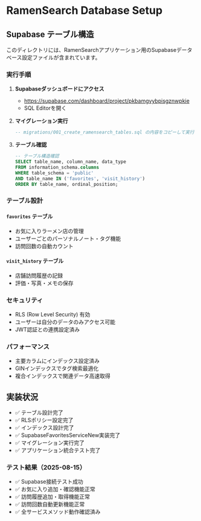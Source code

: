 # RamenSearch Database Setup

## Supabase テーブル構造

このディレクトリには、RamenSearchアプリケーション用のSupabaseデータベース設定ファイルが含まれています。

### 実行手順

1. **Supabaseダッシュボードにアクセス**
   - https://supabase.com/dashboard/project/pkbamgvybpisgznwpkie
   - SQL Editorを開く

2. **マイグレーション実行**
   ```sql
   -- migrations/001_create_ramensearch_tables.sql の内容をコピーして実行
   ```

3. **テーブル確認**
   ```sql
   -- テーブル構造確認
   SELECT table_name, column_name, data_type 
   FROM information_schema.columns 
   WHERE table_schema = 'public' 
   AND table_name IN ('favorites', 'visit_history') 
   ORDER BY table_name, ordinal_position;
   ```

### テーブル設計

#### `favorites` テーブル
- お気に入りラーメン店の管理
- ユーザーごとのパーソナルノート・タグ機能
- 訪問回数の自動カウント

#### `visit_history` テーブル  
- 店舗訪問履歴の記録
- 評価・写真・メモの保存

### セキュリティ

- RLS (Row Level Security) 有効
- ユーザーは自分のデータのみアクセス可能
- JWT認証との連携設定済み

### パフォーマンス

- 主要カラムにインデックス設定済み
- GINインデックスでタグ検索最適化
- 複合インデックスで関連データ高速取得

## 実装状況

- ✅ テーブル設計完了
- ✅ RLSポリシー設定完了  
- ✅ インデックス設計完了
- ✅ SupabaseFavoritesServiceNew実装完了
- ✅ マイグレーション実行完了
- ✅ アプリケーション統合テスト完了

### テスト結果（2025-08-15）
- ✅ Supabase接続テスト成功
- ✅ お気に入り追加・確認機能正常
- ✅ 訪問履歴追加・取得機能正常
- ✅ 訪問回数自動更新機能正常
- ✅ 全サービスメソッド動作確認済み